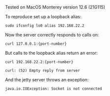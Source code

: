 Tested on MacOS Monterey version 12.6 (21G115)


To reproduce set up a loopback alias:

`sudo ifconfig lo0 alias 192.168.22.2`

Now the server correctly responds to calls on: 

`curl 127.0.0.1:{port-number}`

But calls to the loopback alias return an error:

```
curl 192.168.22.2:{port-number}

curl: (52) Empty reply from server
```

And the jetty server throws an exception:

`java.io.IOException: Socket is not connected`